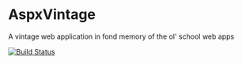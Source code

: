 # AspxVintage
A vintage web application in fond memory of the ol' school web apps


[![Build Status](https://dev.azure.com/MyAzureOrganization/MyGithubProjects/_apis/build/status/chaitradangat.AspxVintage?branchName=master)](https://dev.azure.com/MyAzureOrganization/MyGithubProjects/_build/latest?definitionId=1&branchName=master)